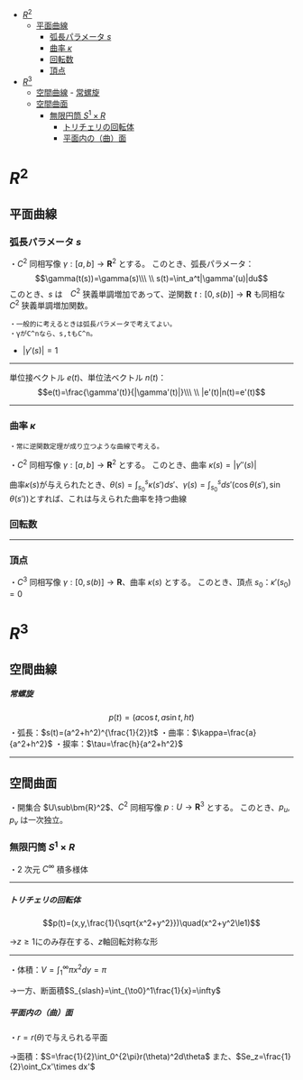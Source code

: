 
- [$R^2$](#r2)
  - [平面曲線](#平面曲線)
    - [弧長パラメータ $s$](#弧長パラメータ-s)
    - [曲率 $κ$](#曲率-κ)
    - [回転数](#回転数)
    - [頂点](#頂点)
- [$R^3$](#r3)
  - [空間曲線](#空間曲線)
        - [常螺旋](#常螺旋)
  - [空間曲面](#空間曲面)
    - [無限円筒 $S^1×R$](#無限円筒-s1r)
        - [トリチェリの回転体](#トリチェリの回転体)
        - [平面内の（曲）面](#平面内の曲面)




# $R^2$

## 平面曲線

### 弧長パラメータ $s$

・$C^2$ 同相写像 $\gamma:[a,b]\to\bm{R}^2$ とする。
このとき、弧長パラメータ：
$$\gamma(t(s))=\gamma(s)\\\ \\
s(t)=\int_a^t|\gamma'(u)|du$$
このとき、$s$ は　$C^2$ 狭義単調増加であって、逆関数 $t:[0,s(b)]\to\bm{R}$ も同相な $C^2$ 狭義単調増加関数。

    ・一般的に考えるときは弧長パラメータで考えてよい。
    ・γがC^nなら、s,tもC^n。

- $|\gamma'(s)|=1$

---

単位接ベクトル $e(t)$、単位法ベクトル $n(t)$：
$$e(t)=\frac{\gamma'(t)}{|\gamma'(t)|}\\\ \\
|e'(t)|n(t)=e'(t)$$

---

### 曲率 $κ$

    ・常に逆関数定理が成り立つような曲線で考える。

・$C^2$ 同相写像 $\gamma:[a,b]\to\bm{R}^2$ とする。
このとき、曲率 $\kappa(s)=|\gamma''(s)|$

曲率$\kappa(s)$が与えられたとき、$\theta(s)=\int_{s_0}^s\kappa(s') ds'$、$\gamma(s)=\int_{s_0}^sds'(\cos\theta(s'),\sin\theta(s'))$とすれば、これは与えられた曲率を持つ曲線


### 回転数

---

### 頂点

・$C^3$ 同相写像 $\gamma:[0,s(b)]\to\bm{R}$、曲率 $\kappa(s)$ とする。
このとき、頂点 $s_0$：$\kappa'(s_0)=0$


# $R^3$

## 空間曲線

##### 常螺旋
$$p(t)=(a\cos t,a\sin t,ht)$$
・弧長：$s(t)=(a^2+h^2)^{\frac{1}{2}}t$
・曲率：$\kappa=\frac{a}{a^2+h^2}$
・捩率：$\tau=\frac{h}{a^2+h^2}$

---

## 空間曲面

・開集合 $U\sub\bm{R}^2$、$C^2$ 同相写像 $p:U\to\bm{R}^3$ とする。
このとき、$p_u,p_v$ は一次独立。

### 無限円筒 $S^1×R$

 ・$2$ 次元 $C^{\infty}$ 積多様体

---


##### トリチェリの回転体
$$p(t)=(x,y,\frac{1}{\sqrt{x^2+y^2}})\quad(x^2+y^2\le1)$$

→$z\ge1$にのみ存在する、$z$軸回転対称な形

---

・体積：$V=\int_1^{\infty}\pi x^2dy=\pi$

→一方、断面積$S_{slash}=\int_{\to0}^1\frac{1}{x}=\infty$

##### 平面内の（曲）面

・$r=r(\theta)$で与えられる平面

→面積：$S=\frac{1}{2}\int_0^{2\pi}r(\theta)^2d\theta$
また、$Se_z=\frac{1}{2}\oint_Cx'\times dx'$